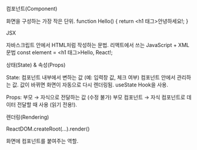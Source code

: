 컴포넌트(Component)

화면을 구성하는 가장 작은 단위.
function Hello() {
  return <h1 태그>안녕하세요!</h1>;
}

JSX

자바스크립트 안에서 HTML처럼 작성하는 문법.
리액트에서 쓰는 JavaScript + XML 문법
const element = <h1 태그>Hello, React!</h1>;

상태(State) & 속성(Props)

State: 컴포넌트 내부에서 변하는 값 (예: 입력창 값, 체크 여부)
       컴포넌트 안에서 관리하는 값.
       값이 바뀌면 화면이 자동으로 다시 렌더링됨.
       useState Hook을 사용.
      

Props: 부모 → 자식으로 전달하는 값 (수정 불가)
       부모 컴포넌트 → 자식 컴포넌트로 데이터 전달할 때 사용 (읽기 전용!).

렌더링(Rendering)

ReactDOM.createRoot(...).render(<App />)

화면에 컴포넌트를 붙여주는 역할.
